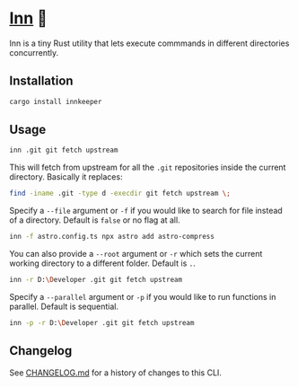 # [Inn] 🍺

Inn is a tiny Rust utility that lets execute commmands in different directories
concurrently.

[Inn]: https://crates.io/crates/innkeeper

## Installation

```sh
cargo install innkeeper
```

## Usage

```sh
inn .git git fetch upstream
```

This will fetch from upstream for all the `.git` repositories inside the current
directory. Basically it replaces:

```sh
find -iname .git -type d -execdir git fetch upstream \;
```

Specify a `--file` argument or `-f` if you would like to search for file instead
of a directory. Default is `false` or no flag at all.

```sh
inn -f astro.config.ts npx astro add astro-compress
```

You can also provide a `--root` argument or `-r` which sets the current working
directory to a different folder. Default is `.`.

```sh
inn -r D:\Developer .git git fetch upstream
```

Specify a `--parallel` argument or `-p` if you would like to run functions in
parallel. Default is sequential.

```sh
inn -p -r D:\Developer .git git fetch upstream
```

## Changelog

See [CHANGELOG.md](CHANGELOG.md) for a history of changes to this CLI.
